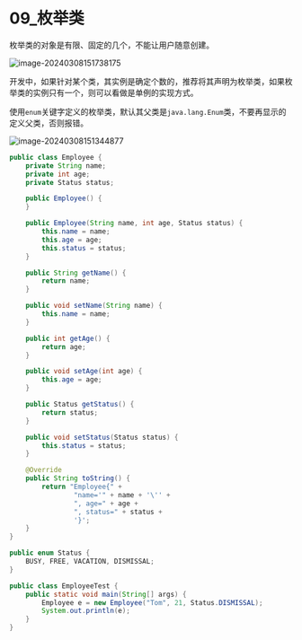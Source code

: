 # 09_枚举类

枚举类的对象是有限、固定的几个，不能让用户随意创建。

![image-20240308151738175](https://cdn.jsdelivr.net/gh/ZL85/ImageBed@main//202403081518766.png)

开发中，如果针对某个类，其实例是确定个数的，推荐将其声明为枚举类，如果枚举类的实例只有一个，则可以看做是单例的实现方式。

使用`enum`关键字定义的枚举类，默认其父类是`java.lang.Enum`类，不要再显示的定义父类，否则报错。

![image-20240308151344877](https://cdn.jsdelivr.net/gh/ZL85/ImageBed@main//202403081513026.png)

```java
public class Employee {
    private String name;
    private int age;
    private Status status;

    public Employee() {
    }

    public Employee(String name, int age, Status status) {
        this.name = name;
        this.age = age;
        this.status = status;
    }

    public String getName() {
        return name;
    }

    public void setName(String name) {
        this.name = name;
    }

    public int getAge() {
        return age;
    }

    public void setAge(int age) {
        this.age = age;
    }

    public Status getStatus() {
        return status;
    }

    public void setStatus(Status status) {
        this.status = status;
    }

    @Override
    public String toString() {
        return "Employee{" +
                "name='" + name + '\'' +
                ", age=" + age +
                ", status=" + status +
                '}';
    }
}
```

```java
public enum Status {
    BUSY, FREE, VACATION, DISMISSAL;
}
```

```java
public class EmployeeTest {
    public static void main(String[] args) {
        Employee e = new Employee("Tom", 21, Status.DISMISSAL);
        System.out.println(e);
    }
}
```

